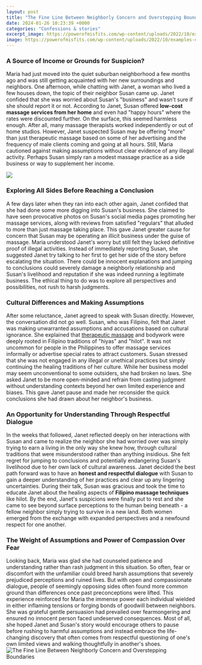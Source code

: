 ```yaml
---
layout: post
title: "The Fine Line Between Neighborly Concern and Overstepping Boundaries"
date: 2024-01-26 10:23:39 +0000
categories: "Confessions & stories"
excerpt_image: https://powerofmisfits.com/wp-content/uploads/2022/10/examples-of-overstepping-boundaries-768x384.jpg
image: https://powerofmisfits.com/wp-content/uploads/2022/10/examples-of-overstepping-boundaries-768x384.jpg
---
```


### A Source of Income or Grounds for Suspicion?
Maria had just moved into the quiet suburban neighborhood a few months ago and was still getting acquainted with her new surroundings and neighbors. One afternoon, while chatting with Janet, a woman who lived a few houses down, the topic of their neighbor Susan came up. Janet confided that she was worried about Susan's "business" and wasn't sure if she should report it or not. According to Janet, Susan offered **low-cost massage services from her home** and even had "happy hours" where the rates were discounted further. 
On the surface, this seemed harmless enough. After all, many massage therapists worked independently or out of home studios. However, Janet suspected Susan may be offering "more" than just therapeutic massage based on some of her advertising and the frequency of male clients coming and going at all hours. Still, Maria cautioned against making assumptions without clear evidence of any illegal activity. Perhaps Susan simply ran a modest massage practice as a side business or way to supplement her income. 

![](https://www.pulsarplatform.com/wp-content/uploads/2018/04/Screen-Shot-2017-07-05-at-18.18.13.png)
### Exploring All Sides Before Reaching a Conclusion
A few days later when they ran into each other again, Janet confided that she had done some more digging into Susan's business. She claimed to have seen provocative photos on Susan's social media pages promoting her massage services, along with reviews from satisfied "regulars" that alluded to more than just massage taking place. This gave Janet greater cause for concern that Susan may be operating an illicit business under the guise of massage. 
Maria understood Janet's worry but still felt they lacked definitive proof of illegal activities. Instead of immediately reporting Susan, she suggested Janet try talking to her first to get her side of the story before escalating the situation. There could be innocent explanations and jumping to conclusions could severely damage a neighborly relationship and Susan's livelihood and reputation if she was indeed running a legitimate business. The ethical thing to do was to explore all perspectives and possibilities, not rush to harsh judgments.
### Cultural Differences and Making Assumptions  
After some reluctance, Janet agreed to speak with Susan directly. However, the conversation did not go well. Susan, who was Filipino, felt that Janet was making unwarranted assumptions and accusations based on cultural ignorance. She explained that [therapeutic massage](https://store.fi.io.vn/cinco-de-mayo-cinco-de-mayo-shirt-chihuaha-chihuaha-shirt-funny-chihuahua-funny-chihuahua-shirt4345-t-shirt) and bodywork were deeply rooted in Filipino traditions of "hiyas" and "hilot". It was not uncommon for people in the Philippines to offer massage services informally or advertise special rates to attract customers. 
Susan stressed that she was not engaged in any illegal or unethical practices but simply continuing the healing traditions of her culture. While her business model may seem unconventional to some outsiders, she had broken no laws. She asked Janet to be more open-minded and refrain from casting judgment without understanding contexts beyond her own limited experience and biases. This gave Janet pause and made her reconsider the quick conclusions she had drawn about her neighbor's business.
### An Opportunity for Understanding Through Respectful Dialogue
In the weeks that followed, Janet reflected deeply on her interactions with Susan and came to realize the neighbor she had worried over was simply trying to earn a living in the only way she knew how, through cultural traditions that were misunderstood rather than anything insidious. She felt regret for jumping to conclusions and potentially endangering Susan's livelihood due to her own lack of cultural awareness. 
Janet decided the best path forward was to have an **honest and respectful dialogue** with Susan to gain a deeper understanding of her practices and clear up any lingering uncertainties. During their talk, Susan was gracious and took the time to educate Janet about the healing aspects of **Filipino massage techniques** like hilot. By the end, Janet's suspicions were finally put to rest and she came to see beyond surface perceptions to the human being beneath - a fellow neighbor simply trying to survive in a new land. Both women emerged from the exchange with expanded perspectives and a newfound respect for one another.
### The Weight of Assumptions and Power of Compassion Over Fear
Looking back, Maria was glad she had counseled patience and understanding rather than rash judgment in this situation. So often, fear or discomfort with the unfamiliar could breed harsh assumptions that severely prejudiced perceptions and ruined lives. But with open and compassionate dialogue, people of seemingly opposing sides often found more common ground than differences once past preconceptions were lifted. 
This experience reinforced for Maria the immense power each individual wielded in either inflaming tensions or forging bonds of goodwill between neighbors. She was grateful gentle persuasion had prevailed over fearmongering and ensured no innocent person faced undeserved consequences. Most of all, she hoped Janet and Susan's story would encourage others to pause before rushing to harmful assumptions and instead embrace the life-changing discovery that often comes from respectful questioning of one's own limited views and walking thoughtfully in another's shoes.
![The Fine Line Between Neighborly Concern and Overstepping Boundaries](https://powerofmisfits.com/wp-content/uploads/2022/10/examples-of-overstepping-boundaries-768x384.jpg)